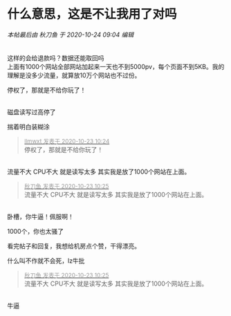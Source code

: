 # 什么意思，这是不让我用了对吗


<i class="pstatus"> 本帖最后由 秋刀鱼 于 2020-10-24 09:04 编辑 </i><br />
<br />
<img id="aimg_C3C38" onclick="zoom(this, this.src, 0, 0, 0)" class="zoom" src="https://i.loli.net/2020/10/23/tFjlvkD5ry2HKmC.jpg" onmouseover="img_onmouseoverfunc(this)" onload="thumbImg(this)" border="0" alt="" /><br />
<br />
这样的会给退款吗？数据还能取回吗<br />
上面有1000个网站全部网站加起来一天也不到5000pv，每个页面不到5KB。我的理解是没多少流量，就算放10万个网站也不过份。

停权了，那就是不给你玩了！<br />
<br />
<img src="static/image/smiley/default/lol.gif" smilieid="12" border="0" alt="" /><img src="static/image/smiley/default/lol.gif" smilieid="12" border="0" alt="" /><img src="static/image/smiley/default/lol.gif" smilieid="12" border="0" alt="" />

磁盘读写过高停了

揣着明白装糊涂

<div class="quote"><blockquote><font size="2"><a href="https://www.hostloc.com/forum.php?mod=redirect&amp;goto=findpost&amp;pid=9339839&amp;ptid=757508" target="_blank"><font color="#999999">llmwxt 发表于 2020-10-23 10:24</font></a></font><br />
停权了，那就是不给你玩了！</blockquote></div><br />
流量不大 CPU不大 就是读写太多 其实我是放了1000个网站在上面。

<div class="quote"><blockquote><font size="2"><a href="https://www.hostloc.com/forum.php?mod=redirect&amp;goto=findpost&amp;pid=9339845&amp;ptid=757508" target="_blank"><font color="#999999">秋刀鱼 发表于 2020-10-23 10:25</font></a></font><br />
流量不大 CPU不大 就是读写太多 其实我是放了1000个网站在上面。</blockquote></div><br />
卧槽，你牛逼！佩服啊！

1000个，你也太骚了

看完帖子和回复，我想给机房点个赞，干得漂亮。

什么叫不作就不会死，lz牛批

<div class="quote"><blockquote><font size="2"><a href="https://www.hostloc.com/forum.php?mod=redirect&amp;goto=findpost&amp;pid=9339845&amp;ptid=757508" target="_blank"><font color="#999999">秋刀鱼 发表于 2020-10-23 10:25</font></a></font><br />
流量不大 CPU不大 就是读写太多 其实我是放了1000个网站在上面。</blockquote></div><br />
牛逼
